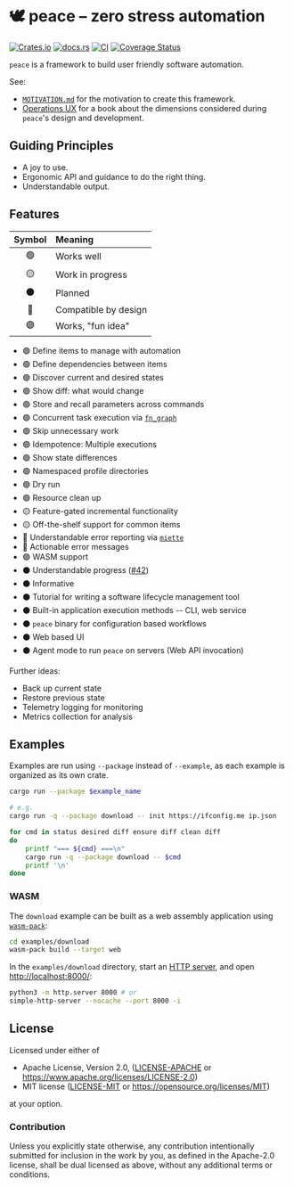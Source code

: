 # 🕊️ peace &ndash; zero stress automation

[![Crates.io](https://img.shields.io/crates/v/peace.svg)](https://crates.io/crates/peace)
[![docs.rs](https://img.shields.io/docsrs/peace)](https://docs.rs/peace)
[![CI](https://github.com/azriel91/peace/workflows/CI/badge.svg)](https://github.com/azriel91/peace/actions/workflows/ci.yml)
[![Coverage Status](https://codecov.io/gh/azriel91/peace/branch/main/graph/badge.svg)](https://codecov.io/gh/azriel91/peace)

`peace` is a framework to build user friendly software automation.

See:

* [`MOTIVATION.md`](MOTIVATION.md) for the motivation to create this framework.
* [Operations UX](https://azriel.im/ops_ux/) for a book about the dimensions considered during `peace`'s design and development.


## Guiding Principles

* A joy to use.
* Ergonomic API and guidance to do the right thing.
* Understandable output.


## Features

| Symbol | Meaning              |
|:------:|:---------------------|
|   🟢   | Works well           |
|   🟡   | Work in progress     |
|   ⚫   | Planned              |
|   🔵   | Compatible by design |
|   🟣   | Works, "fun idea"    |

* 🟢 Define items to manage with automation
* 🟢 Define dependencies between items
* 🟢 Discover current and desired states
* 🟢 Show diff: what would change
* 🟢 Store and recall parameters across commands
* 🟢 Concurrent task execution via [`fn_graph`]
* 🟢 Skip unnecessary work
* 🟢 Idempotence: Multiple executions
* 🟢 Show state differences
* 🟢 Namespaced profile directories
* 🟢 Dry run
* 🟢 Resource clean up
* 🟡 Feature-gated incremental functionality
* 🟡 Off-the-shelf support for common items
* 🔵 Understandable error reporting via [`miette`]
* 🔵 Actionable error messages
* 🟣 WASM support
* ⚫ Understandable progress ([#42])
* ⚫ Informative
* ⚫ Tutorial for writing a software lifecycle management tool
* ⚫ Built-in application execution methods -- CLI, web service
* ⚫ `peace` binary for configuration based workflows
* ⚫ Web based UI
* ⚫ Agent mode to run `peace` on servers (Web API invocation)

Further ideas:

* Back up current state
* Restore previous state
* Telemetry logging for monitoring
* Metrics collection for analysis


## Examples

Examples are run using `--package` instead of `--example`, as each example is organized as its own crate.

```bash
cargo run --package $example_name

# e.g.
cargo run -q --package download -- init https://ifconfig.me ip.json

for cmd in status desired diff ensure diff clean diff
do
    printf "=== ${cmd} ===\n"
    cargo run -q --package download -- $cmd
    printf '\n'
done
```

### WASM

The `download` example can be built as a web assembly application using [`wasm-pack`]:

```bash
cd examples/download
wasm-pack build --target web
```

In the `examples/download` directory, start an [HTTP server], and open <http://localhost:8000/>:

```bash
python3 -m http.server 8000 # or
simple-http-server --nocache --port 8000 -i
```


## License

Licensed under either of

* Apache License, Version 2.0, ([LICENSE-APACHE](LICENSE-APACHE) or https://www.apache.org/licenses/LICENSE-2.0)
* MIT license ([LICENSE-MIT](LICENSE-MIT) or https://opensource.org/licenses/MIT)

at your option.


### Contribution

Unless you explicitly state otherwise, any contribution intentionally submitted for inclusion in the work by you, as defined in the Apache-2.0 license, shall be dual licensed as above, without any additional terms or conditions.


[#42]: https://github.com/azriel91/peace/issues/42
[`fn_graph`]: https://github.com/azriel91/fn_graph
[`miette`]: https://github.com/zkat/miette
[`wasm-pack`]: https://rustwasm.github.io/
[HTTP server]: https://crates.io/crates/simple-http-server
